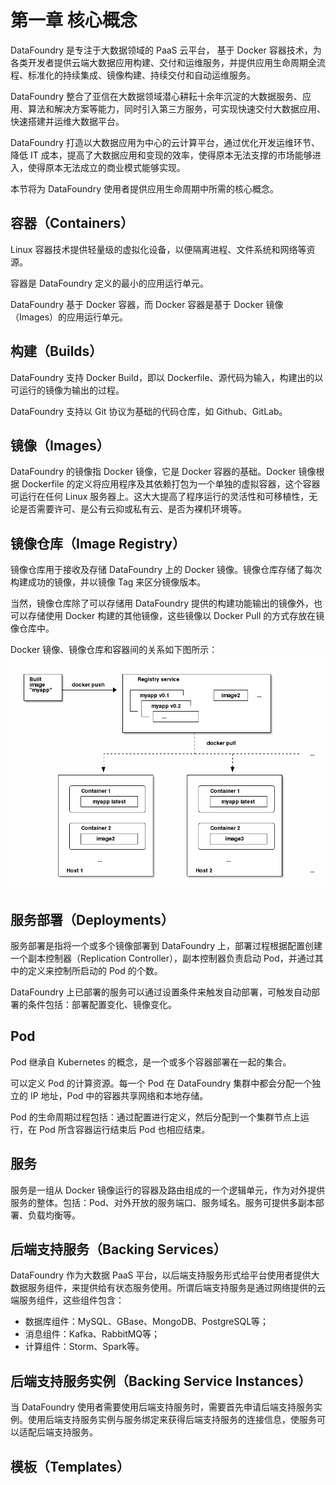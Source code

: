 # 第一章 核心概念

DataFoundry 是专注于大数据领域的 PaaS 云平台， 基于 Docker 容器技术，为各类开发者提供云端大数据应用构建、交付和运维服务，并提供应用生命周期全流程、标准化的持续集成、镜像构建、持续交付和自动运维服务。

DataFoundry 整合了亚信在大数据领域潜心耕耘十余年沉淀的大数据服务、应用、算法和解决方案等能力，同时引入第三方服务，可实现快速交付大数据应用、快速搭建并运维大数据平台。

DataFoundry 打造以大数据应用为中心的云计算平台，通过优化开发运维环节、降低 IT 成本，提高了大数据应用和变现的效率，使得原本无法支撑的市场能够进入，使得原本无法成立的商业模式能够实现。

本节将为 DataFoundry 使用者提供应用生命周期中所需的核心概念。
    
## 容器（Containers）

Linux 容器技术提供轻量级的虚拟化设备，以便隔离进程、文件系统和网络等资源。

容器是 DataFoundry 定义的最小的应用运行单元。

DataFoundry 基于 Docker 容器，而 Docker 容器是基于 Docker 镜像（Images）的应用运行单元。
    
## 构建（Builds）

DataFoundry 支持 Docker Build，即以 Dockerfile、源代码为输入，构建出的以可运行的镜像为输出的过程。

DataFoundry 支持以 Git 协议为基础的代码仓库，如 Github、GitLab。
    
## 镜像（Images）
    
DataFoundry 的镜像指 Docker 镜像，它是 Docker 容器的基础。Docker 镜像根据 Dockerfile 的定义将应用程序及其依赖打包为一个单独的虚拟容器，这个容器可运行在任何 Linux 服务器上。这大大提高了程序运行的灵活性和可移植性，无论是否需要许可、是公有云抑或私有云、是否为裸机环境等。
    
## 镜像仓库（Image Registry）
    
镜像仓库用于接收及存储 DataFoundry 上的 Docker 镜像。镜像仓库存储了每次构建成功的镜像，并以镜像 Tag 来区分镜像版本。

当然，镜像仓库除了可以存储用 DataFoundry 提供的构建功能输出的镜像外，也可以存储使用 Docker 构建的其他镜像，这些镜像以 Docker Pull 的方式存放在镜像仓库中。

Docker 镜像、镜像仓库和容器间的关系如下图所示：
![](registry.png)


## 服务部署（Deployments）

服务部署是指将一个或多个镜像部署到 DataFoundry 上，部署过程根据配置创建一个副本控制器（Replication Controller），副本控制器负责启动 Pod，并通过其中的定义来控制所启动的 Pod 的个数。

DataFoundry 上已部署的服务可以通过设置条件来触发自动部署，可触发自动部署的条件包括：部署配置变化、镜像变化。

## Pod

Pod 继承自 Kubernetes 的概念，是一个或多个容器部署在一起的集合。

可以定义 Pod 的计算资源。每一个 Pod 在 DataFoundry 集群中都会分配一个独立的 IP 地址，Pod 中的容器共享网络和本地存储。

Pod 的生命周期过程包括：通过配置进行定义，然后分配到一个集群节点上运行，在 Pod 所含容器运行结束后 Pod 也相应结束。
    
## 服务

服务是一组从 Docker 镜像运行的容器及路由组成的一个逻辑单元，作为对外提供服务的整体。包括：Pod、对外开放的服务端口、服务域名。服务可提供多副本部署、负载均衡等。

## 后端支持服务（Backing Services）

DataFoundry 作为大数据 PaaS 平台，以后端支持服务形式给平台使用者提供大数据服务组件，来提供给有状态服务使用。所谓后端支持服务是通过网络提供的云端服务组件，这些组件包含：

- 数据库组件：MySQL、GBase、MongoDB、PostgreSQL等；
- 消息组件：Kafka、RabbitMQ等；
- 计算组件：Storm、Spark等。

## 后端支持服务实例（Backing Service Instances）

当 DataFoundry 使用者需要使用后端支持服务时，需要首先申请后端支持服务实例。使用后端支持服务实例与服务绑定来获得后端支持服务的连接信息，使服务可以适配后端支持服务。

## 模板（Templates）